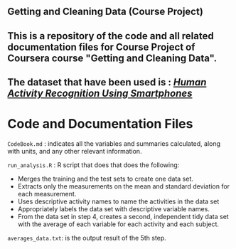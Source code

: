 Getting and Cleaning Data (Course Project)
---
This is a repository of the code and all related documentation files for Course Project of Coursera course "Getting and Cleaning Data".
---
The dataset that have been used is : [*Human Activity Recognition Using Smartphones*](http://archive.ics.uci.edu/ml/datasets/Human+Activity+Recognition+Using+Smartphones)
---
# Code and Documentation Files
`CodeBook.md` : indicates all the variables and summaries calculated, along with units, and any other relevant information.

`run_analysis.R` : R script that does that does the following:

* Merges the training and the test sets to create one data set.
* Extracts only the measurements on the mean and standard deviation for each measurement.
* Uses descriptive activity names to name the activities in the data set
* Appropriately labels the data set with descriptive variable names.
* From the data set in step 4, creates a second, independent tidy data set with the average of each variable for each activity and each subject.

`averages_data.txt`: is the output result of the 5th step.  
